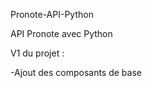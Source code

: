 Pronote-API-Python

API Pronote avec Python


V1 du projet :

-Ajout des composants de base






















